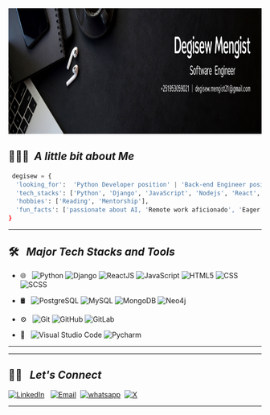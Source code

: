 <img src="https://github.com/degisew/degisew/blob/main/cover_photo.png" width="100%" height="250px">

<h2> 👨🏻‍💻 &nbsp;<b><i>A little bit about Me </i></b></h2>

```python
 degisew = {
  'looking_for':  'Python Developer position' | 'Back-end Engineer position'
  'tech_stacks': ['Python', 'Django', 'JavaScript', 'Nodejs', 'React', 'HTML5', 'CSS3', 'Bootstrap'],
  'hobbies': ['Reading', 'Mentorship'],
  'fun_facts': ['passionate about AI, 'Remote work aficionado', 'Eager to learn new things', '3 years of coding experience']
}

```

<!-- - 🤔 &nbsp; I'm software developer.
- 🎓 &nbsp I spent 1300+ hours and completed a full-stack web development boot camp at Microvese.
- 💼 &nbsp; I have great experience in Web and Mobile development.
- 👾 &nbsp; I have remote work experience and can collaborate with anybody all over the world.
- 🗣️ &nbsp; I am well-versed in communicating with clients in clear and concise English. -->
<hr>
<h2> 🛠 &nbsp; <i>Major Tech Stacks and Tools</i></h2>
 
- 🌐 &nbsp;
  ![Python](https://img.shields.io/badge/-Python-333333?style=for-the-badge&logo=Python)
  ![Django](https://img.shields.io/badge/-django-333333?style=for-the-badge&logo=django)
  ![ReactJS](https://img.shields.io/badge/-ReactJS-333333?style=for-the-badge&logo=react)
  ![JavaScript](https://img.shields.io/badge/-JavaScript-333333?style=for-the-badge&logo=javascript)
  ![HTML5](https://img.shields.io/badge/-HTML5-333333?style=for-the-badge&logo=HTML5)
  ![CSS](https://img.shields.io/badge/-CSS-333333?style=for-the-badge&logo=CSS3&logoColor=1572B6)
  ![SCSS](https://img.shields.io/badge/-SCSS-333333?style=for-the-badge&logo=SASS&logoColor=#b14376)
  
- 🛢 &nbsp;
  ![PostgreSQL](https://img.shields.io/badge/-PostgreSQL-333333?style=for-the-badge&logo=postgresql)
  ![MySQL](https://img.shields.io/badge/-MySQL-333333?style=for-the-badge&logo=mysql)
  ![MongoDB](https://img.shields.io/badge/-MongoDB-333333?style=for-the-badge&logo=mongodb)
  ![Neo4j](https://img.shields.io/badge/-Neo4j-333333?style=for-the-badge&logo=neo4j)
  
- ⚙️ &nbsp;
  ![Git](https://img.shields.io/badge/-Git-333333?style=for-the-badge&logo=git)
  ![GitHub](https://img.shields.io/badge/-GitHub-333333?style=for-the-badge&logo=github)
 ![GitLab](https://img.shields.io/badge/-GitLab-333333?style=for-the-badge&logo=gitlab)
- 🔧 &nbsp;
  ![Visual Studio Code](https://img.shields.io/badge/-Visual%20Studio%20Code-333333?style=for-the-badge&logo=visual-studio-code&logoColor=007ACC)
  ![Pycharm](https://img.shields.io/badge/-pycharm-333333?style=for-the-badge&logo=pycharm&logoColor=007ACC)
  
<hr>

<hr>
<h2> 🤝🏻 &nbsp; <i>Let's Connect </i></h2>

<p>
 <a href="https://www.linkedin.com/in/degisew-mengist/"><img alt="LinkedIn" src="https://img.shields.io/badge/LinkedIn-degisew%20mengist-blue?style=flat-square&logo=linkedin&color=success"></a> &nbsp;&nbsp;<a href="mailto:degisew.mengist21@gmail.com"><img alt="Email" src="https://img.shields.io/badge/Email-degisew.mengist21@gmail.com-blue?style=flat-square&logo=gmail&color=success"></a>&nbsp;&nbsp;<a href="https://api.whatsapp.com/send?phone=+251953059021"><img alt="whatsapp" src="https://img.shields.io/badge/WhatsApp-+251953059021-blue?style=flat-square&logo=whatsapp&color=success"></a>&nbsp;&nbsp;<a href="https://www.twitter.com/@DJ_etiya/"><img alt="X" src="https://img.shields.io/badge/x-@DJ_etiya-blue?style=flat-square&logo=x&color=success"></a>

</p>
<hr>

